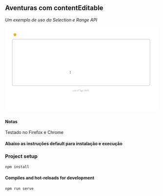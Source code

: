 ## Aventuras com contentEditable
*Um exemplo de uso da Selection e Range API*


![](wed22.gif)


#### Notas
Testado no Firefox e Chrome 



#### Abaixo as instruções default para instalação e execução

### Project setup 
```
npm install
```

#### Compiles and hot-reloads for development
```
npm run serve
```

